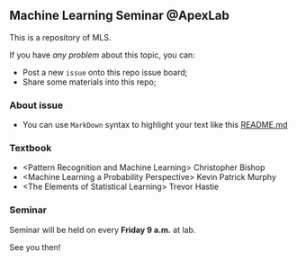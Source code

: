 ## Machine Learning Seminar @ApexLab

This is a repository of MLS.

If you have *any problem* about this topic, you can: 

* Post a new `issue` onto this repo issue board;
* Share some materials into this repo;

### About issue

* You can use `MarkDown` syntax to highlight your text like this [README.md](https://github.com/rk2900/apex-ml-seminar/blob/master/README.md)


### Textbook

* \<Pattern Recognition and Machine Learning\> Christopher Bishop
* \<Machine Learning a Probability Perspective\> Kevin Patrick Murphy
* \<The Elements of Statistical Learning\> Trevor Hastie

### Seminar

Seminar will be held on every **Friday 9 a.m.** at lab.

See you then!